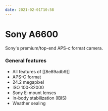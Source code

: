 ```yaml
---
date: 2021-02-01T10:58
---
```


# Sony A6600

Sony's premium/top-end APS-c format camera.

### General features

* All features of [[8e89adb9]]
* APS-C format
* 24.2 megapixel
* ISO 100-32000
* Sony E-mount lenses
* In-body stabilization (IBIS)
* Weather sealing
